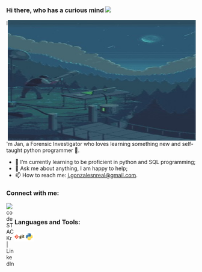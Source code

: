 ### Hi there, who has a curious mind <img src="https://media.giphy.com/media/hvRJCLFzcasrR4ia7z/giphy.gif" width="25px">

<img align="right" alt="GIF" src="https://github.com/JanGonzales/JanGonzales/blob/main/giphy%20(2).jpg" width="500" height="320" />

I'm Jan, a Forensic Investigator who loves learning something new and self-taught python programmer 🚀. 

- 🌱 I’m currently learning to be proficient in python and SQL programming; 
- 💬 Ask me about anything, I am happy to help;
- 📫 How to reach me: [j.gonzalesnreal@gmail.com](mailto:j.gonzalesnreal@gmail.com).

### Connect with me:

[<img align="left" alt="codeSTACKr | LinkedIn" width="22px" src="https://cdn.jsdelivr.net/npm/simple-icons@v3/icons/linkedin.svg" />][linkedin]

<br />

### Languages and Tools:
<img align="left" alt="Git" width="26px" src="https://raw.githubusercontent.com/github/explore/80688e429a7d4ef2fca1e82350fe8e3517d3494d/topics/git/git.png" />
<img align="left" alt="Git" width="26px" src="https://raw.githubusercontent.com/github/explore/80688e429a7d4ef2fca1e82350fe8e3517d3494d/topics/python/python.png" />

<br />
<br />

[linkedin]: https://www.linkedin.com/in/jan-gonzales-4a8bb8172/
